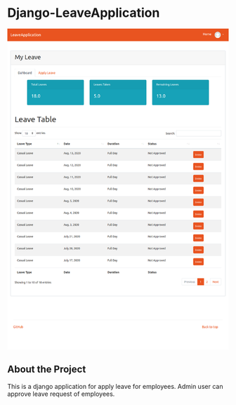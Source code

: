 # Django-LeaveApplication

<img src="app.png" >

## About the Project

This is a django application for apply leave for employees.
Admin user can approve leave request of employees.

